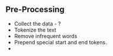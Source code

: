 
## Pre-Processing

* Collect the data - ?
* Tokenize the text
* Remove infrequent words
* Prepend special start and end tokens.
* 
